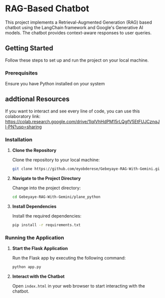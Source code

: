 # RAG-Based Chatbot

This project implements a Retrieval-Augmented Generation (RAG) based chatbot using the LangChain framework and Google's Generative AI models. The chatbot provides context-aware responses to user queries.

## Getting Started

Follow these steps to set up and run the project on your local machine.

### Prerequisites

Ensure you have Python installed on your system

## addtional Resources

If you want to interact and see every line of code, you can use this colaboratory link: https://colab.research.google.com/drive/1IqIVhHdPM15rLQgfV5EtFUJCznqJl-PN?usp=sharing

### Installation

1. **Clone the Repository**

   Clone the repository to your local machine:

   ```bash
   git clone https://github.com/eyobderese/Gebeyaye-RAG-With-Gemini.git
   ```

2. **Navigate to the Project Directory**

   Change into the project directory:

   ```bash
   cd Gebeyaye-RAG-With-Gemini/plane_python
   ```

3. **Install Dependencies**

   Install the required dependencies:

   ```bash
   pip install -r requirements.txt
   ```

### Running the Application

1. **Start the Flask Application**

   Run the Flask app by executing the following command:

   ```bash
   python app.py
   ```

2. **Interact with the Chatbot**

   Open `index.html` in your web browser to start interacting with the chatbot.
